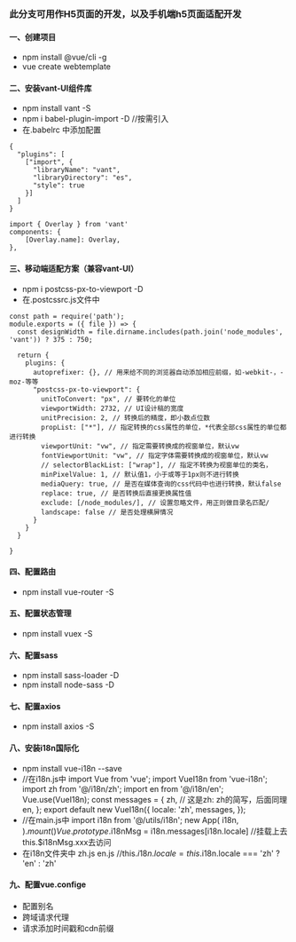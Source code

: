 ### 此分支可用作H5页面的开发，以及手机端h5页面适配开发

#### 一、创建项目
* npm install @vue/cli -g
* vue create webtemplate

#### 二、安装vant-UI组件库
* npm install vant -S  
* npm i babel-plugin-import -D  //按需引入
* 在.babelrc 中添加配置
```
{
  "plugins": [
    ["import", {
      "libraryName": "vant",
      "libraryDirectory": "es",
      "style": true
    }]
  ]
}
```
```
import { Overlay } from 'vant'
components: {
    [Overlay.name]: Overlay,
},
```

#### 三、移动端适配方案（兼容vant-UI）
* npm i postcss-px-to-viewport -D
* 在.postcssrc.js文件中
```
const path = require('path');
module.exports = ({ file }) => {
  const designWidth = file.dirname.includes(path.join('node_modules', 'vant')) ? 375 : 750;

  return {
    plugins: {
      autoprefixer: {}, // 用来给不同的浏览器自动添加相应前缀，如-webkit-，-moz-等等
      "postcss-px-to-viewport": {
        unitToConvert: "px", // 要转化的单位
        viewportWidth: 2732, // UI设计稿的宽度
        unitPrecision: 2, // 转换后的精度，即小数点位数
        propList: ["*"], // 指定转换的css属性的单位，*代表全部css属性的单位都进行转换
        viewportUnit: "vw", // 指定需要转换成的视窗单位，默认vw
        fontViewportUnit: "vw", // 指定字体需要转换成的视窗单位，默认vw
        // selectorBlackList: ["wrap"], // 指定不转换为视窗单位的类名，
        minPixelValue: 1, // 默认值1，小于或等于1px则不进行转换
        mediaQuery: true, // 是否在媒体查询的css代码中也进行转换，默认false
        replace: true, // 是否转换后直接更换属性值
        exclude: [/node_modules/], // 设置忽略文件，用正则做目录名匹配/
        landscape: false // 是否处理横屏情况
      }
    }
  }

}
```
#### 四、配置路由
* npm install vue-router -S  

#### 五、配置状态管理
* npm install vuex -S  

#### 六、配置sass
* npm install sass-loader -D    
* npm install node-sass -D

#### 七、配置axios
* npm install axios -S

#### 八、安装i18n国际化
+ npm install vue-i18n --save
+ //在i18n.js中
import Vue from 'vue';
import VueI18n from 'vue-i18n';
import zh from '@/i18n/zh';
import en from '@/i18n/en';
Vue.use(VueI18n);
const messages = {
	zh, // 这是zh: zh的简写，后面同理
	en,
};
export default new VueI18n({
	locale: 'zh',
	messages,
});
+ //在main.js中
import i18n from '@/utils/i18n';
new App(
	i18n,
).$mount()
Vue.prototype.$i18nMsg = i18n.messages[i18n.locale] //挂载上去this.$i18nMsg.xxx去访问
+ 在i18n文件夹中
zh.js
en.js
//this.$i18n.locale = this.$i18n.locale === 'zh' ? 'en' : 'zh'

#### 九、配置vue.confige
* 配置别名
* 跨域请求代理
* 请求添加时间戳和cdn前缀